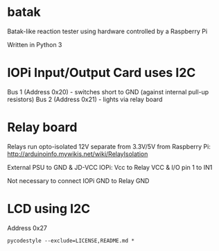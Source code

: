 # batak
Batak-like reaction tester using hardware controlled by a Raspberry Pi

Written in Python 3 

# IOPi Input/Output Card uses I2C

Bus 1 (Address 0x20) - switches short to GND (against internal pull-up resistors)
Bus 2 (Address 0x21) - lights via relay board

# Relay board

Relays run opto-isolated 12V separate from 3.3V/5V from Raspberry Pi: http://arduinoinfo.mywikis.net/wiki/RelayIsolation

External PSU to GND & JD-VCC
IOPi: Vcc to Relay VCC & I/O pin 1 to IN1

Not necessary to connect IOPi GND to Relay GND


# LCD using I2C

Address 0x27


```
pycodestyle --exclude=LICENSE,README.md *
```

